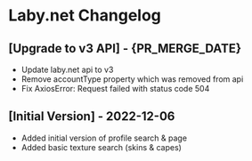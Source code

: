 # Laby.net Changelog

## [Upgrade to v3 API] - {PR_MERGE_DATE}
- Update laby.net api to v3
- Remove accountType property which was removed from api
- Fix AxiosError: Request failed with status code 504

## [Initial Version] - 2022-12-06

- Added initial version of profile search & page
- Added basic texture search (skins & capes)